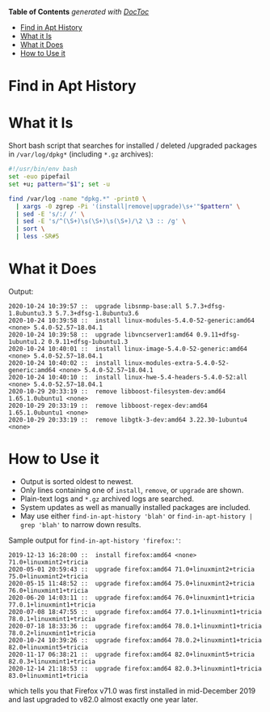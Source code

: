 <!-- START doctoc generated TOC please keep comment here to allow auto update -->
<!-- DON'T EDIT THIS SECTION, INSTEAD RE-RUN doctoc TO UPDATE -->
**Table of Contents**  *generated with [DocToc](https://github.com/thlorenz/doctoc)*

- [Find in Apt History](#find-in-apt-history)
- [What it Is](#what-it-is)
- [What it Does](#what-it-does)
- [How to Use it](#how-to-use-it)

<!-- END doctoc generated TOC please keep comment here to allow auto update -->



# Find in Apt History

# What it Is

Short bash script that searches for installed / deleted /upgraded packages in `/var/log/dpkg*` (including
`*.gz` archives):

```bash
#!/usr/bin/env bash
set -euo pipefail
set +u; pattern="$1"; set -u

find /var/log -name "dpkg.*" -print0 \
  | xargs -0 zgrep -Pi '(install|remove|upgrade)\s+'"$pattern" \
  | sed -E 's/:/ /' \
  | sed -E 's/^(\S+)\s(\S+)\s(\S+)/\2 \3 :: /g' \
  | sort \
  | less -SR#5
```

# What it Does

Output:

```
2020-10-24 10:39:57 ::  upgrade libsnmp-base:all 5.7.3+dfsg-1.8ubuntu3.3 5.7.3+dfsg-1.8ubuntu3.6
2020-10-24 10:39:58 ::  install linux-modules-5.4.0-52-generic:amd64 <none> 5.4.0-52.57~18.04.1
2020-10-24 10:39:58 ::  upgrade libvncserver1:amd64 0.9.11+dfsg-1ubuntu1.2 0.9.11+dfsg-1ubuntu1.3
2020-10-24 10:40:01 ::  install linux-image-5.4.0-52-generic:amd64 <none> 5.4.0-52.57~18.04.1
2020-10-24 10:40:02 ::  install linux-modules-extra-5.4.0-52-generic:amd64 <none> 5.4.0-52.57~18.04.1
2020-10-24 10:40:10 ::  install linux-hwe-5.4-headers-5.4.0-52:all <none> 5.4.0-52.57~18.04.1
2020-10-29 20:33:19 ::  remove libboost-filesystem-dev:amd64 1.65.1.0ubuntu1 <none>
2020-10-29 20:33:19 ::  remove libboost-regex-dev:amd64 1.65.1.0ubuntu1 <none>
2020-10-29 20:33:19 ::  remove libgtk-3-dev:amd64 3.22.30-1ubuntu4 <none>
```

# How to Use it

* Output is sorted oldest to newest.
* Only lines containing one of `install`, `remove`, or `upgrade` are shown.
* Plain-text logs and `*.gz` archived logs are searched.
* System updates as well as manually installed packages are included.
* May use either `find-in-apt-history 'blah'` or `find-in-apt-history | grep 'blah'` to narrow down results.

Sample output for `find-in-apt-history 'firefox:'`:

```
2019-12-13 16:28:00 ::  install firefox:amd64 <none> 71.0+linuxmint2+tricia
2020-05-01 20:59:43 ::  upgrade firefox:amd64 71.0+linuxmint2+tricia 75.0+linuxmint2+tricia
2020-05-15 11:48:52 ::  upgrade firefox:amd64 75.0+linuxmint2+tricia 76.0+linuxmint1+tricia
2020-06-20 14:03:11 ::  upgrade firefox:amd64 76.0+linuxmint1+tricia 77.0.1+linuxmint1+tricia
2020-07-08 18:47:55 ::  upgrade firefox:amd64 77.0.1+linuxmint1+tricia 78.0.1+linuxmint1+tricia
2020-07-18 18:33:36 ::  upgrade firefox:amd64 78.0.1+linuxmint1+tricia 78.0.2+linuxmint1+tricia
2020-10-24 10:39:26 ::  upgrade firefox:amd64 78.0.2+linuxmint1+tricia 82.0+linuxmint5+tricia
2020-11-17 06:38:21 ::  upgrade firefox:amd64 82.0+linuxmint5+tricia 82.0.3+linuxmint1+tricia
2020-12-14 21:18:53 ::  upgrade firefox:amd64 82.0.3+linuxmint1+tricia 83.0+linuxmint1+tricia
```

which tells you that Firefox v71.0 was first installed in mid-December 2019 and last upgraded to v82.0
almost exactly one year later.





